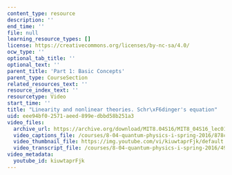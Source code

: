 ```yaml
---
content_type: resource
description: ''
end_time: ''
file: null
learning_resource_types: []
license: https://creativecommons.org/licenses/by-nc-sa/4.0/
ocw_type: ''
optional_tab_title: ''
optional_text: ''
parent_title: 'Part 1: Basic Concepts'
parent_type: CourseSection
related_resources_text: ''
resource_index_text: ''
resourcetype: Video
start_time: ''
title: "Linearity and nonlinear theories. Schr\xF6dinger's equation"
uid: eee94bf0-2571-aeed-899e-dbbd58b251a3
video_files:
  archive_url: https://archive.org/download/MIT8.04S16/MIT8_04S16_lec01_s2_300k.mp4
  video_captions_file: /courses/8-04-quantum-physics-i-spring-2016/878c5bd680f956c98d17b7366ebfe1c2_kiuwtaprFjk.vtt
  video_thumbnail_file: https://img.youtube.com/vi/kiuwtaprFjk/default.jpg
  video_transcript_file: /courses/8-04-quantum-physics-i-spring-2016/49fc5b9a429f44e89bbb5605cc2a3102_kiuwtaprFjk.pdf
video_metadata:
  youtube_id: kiuwtaprFjk
---
```

